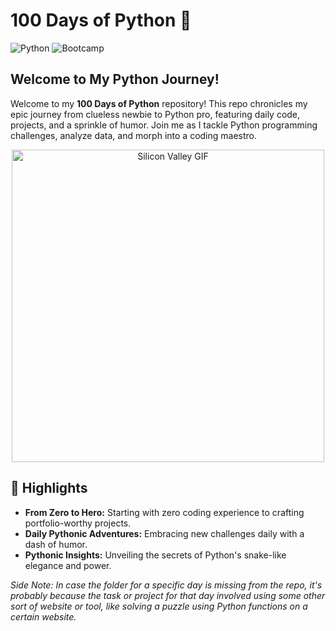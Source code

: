 # 100 Days of Python 🐍

![Python](https://img.shields.io/badge/Python-3.9-3776AB?style=for-the-badge&logo=python&logoColor=white) 
![Bootcamp](https://img.shields.io/badge/Bootcamp-100%20Days-0A192F?style=for-the-badge&logo=google-classroom&logoColor=white)

## Welcome to My Python Journey!

Welcome to my **100 Days of Python** repository! This repo chronicles my epic journey from clueless newbie to Python pro, featuring daily code, projects, and a sprinkle of humor. Join me as I tackle Python programming challenges, analyze data, and morph into a coding maestro.

<div align="center">
  <img src="https://media.giphy.com/media/3oAt2eHGmr68AHaXxS/giphy.gif" alt="Silicon Valley GIF" width="500"/>
</div>

## 🌟 Highlights

- **From Zero to Hero:** Starting with zero coding experience to crafting portfolio-worthy projects.
- **Daily Pythonic Adventures:** Embracing new challenges daily with a dash of humor.
- **Pythonic Insights:** Unveiling the secrets of Python's snake-like elegance and power.

*Side Note: In case the folder for a specific day is missing from the repo, it's probably because the task or project for that day involved using some other sort of website or tool, like solving a puzzle using Python functions on a certain website.*
